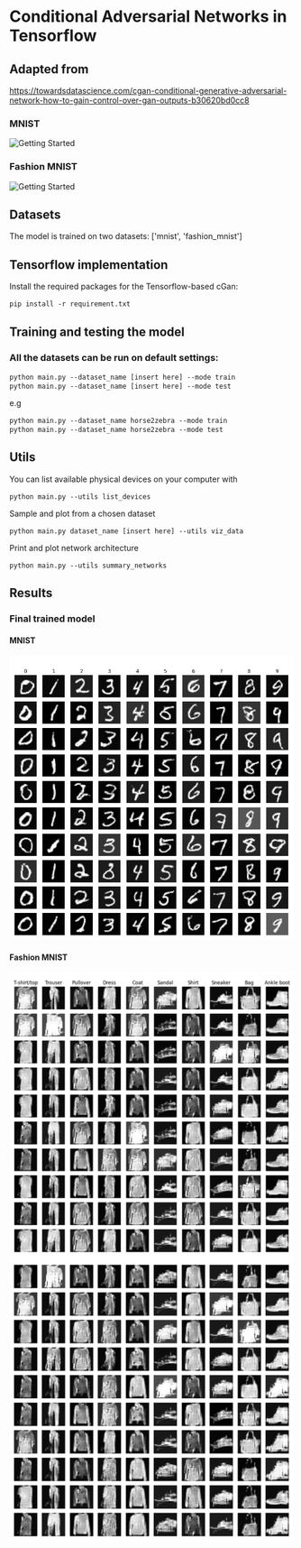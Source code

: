 # Conditional Adversarial Networks in Tensorflow

## Adapted from
https://towardsdatascience.com/cgan-conditional-generative-adversarial-network-how-to-gain-control-over-gan-outputs-b30620bd0cc8
### MNIST 

![Getting Started](pictures/mnist_training.gif)

### Fashion MNIST
![Getting Started](pictures/fashion_mnist_training.gif)

## Datasets
The model is trained on two datasets: ['mnist', 'fashion_mnist']

## Tensorflow implementation
Install the required packages for the Tensorflow-based cGan:

    pip install -r requirement.txt

## Training and testing the model
### All the datasets can be run on default settings: 

    python main.py --dataset_name [insert here] --mode train
    python main.py --dataset_name [insert here] --mode test 

e.g


    python main.py --dataset_name horse2zebra --mode train
    python main.py --dataset_name horse2zebra --mode test 


## Utils

You can list available physical devices on your computer with

    python main.py --utils list_devices

Sample and plot from a chosen dataset

    python main.py dataset_name [insert here] --utils viz_data

Print and plot network architecture

    python main.py --utils summary_networks

## Results

### Final trained model
#### MNIST 
![Getting Started](pictures/mnist.png)

#### Fashion MNIST
![Getting Started](pictures/fashion_mnist.png)
